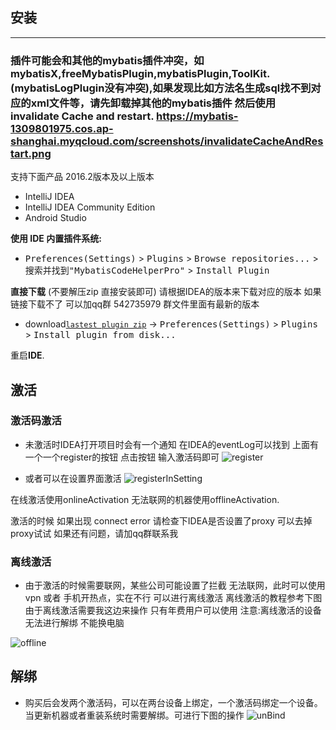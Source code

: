 
## 安装
----

### 插件可能会和其他的mybatis插件冲突，如 mybatisX,freeMybatisPlugin,mybatisPlugin,ToolKit.(mybatisLogPlugin没有冲突),如果发现比如方法名生成sql找不到对应的xml文件等，请先卸载掉其他的mybatis插件 然后使用 invalidate Cache and restart. https://mybatis-1309801975.cos.ap-shanghai.myqcloud.com/screenshots/invalidateCacheAndRestart.png



支持下面产品 2016.2版本及以上版本

- IntelliJ IDEA
- IntelliJ IDEA Community Edition
- Android Studio

**使用 IDE 内置插件系统:**
- <kbd>Preferences(Settings)</kbd> > <kbd>Plugins</kbd> > <kbd>Browse repositories...</kbd> > <kbd>搜索并找到"MybatisCodeHelperPro"</kbd> > <kbd>Install Plugin</kbd>

**直接下载** (不要解压zip 直接安装即可) 请根据IDEA的版本来下载对应的版本 
如果链接下载不了 可以加qq群 542735979 群文件里面有最新的版本
- download[`lastest plugin zip`](https://plugins.jetbrains.com/plugin/9837-mybatiscodehelperpro) -> <kbd>Preferences(Settings)</kbd> > <kbd>Plugins</kbd> > <kbd>Install plugin from disk...</kbd>


重启**IDE**.


## 激活

### 激活码激活

- 未激活时IDEA打开项目时会有一个通知 在IDEA的eventLog可以找到 上面有一个一个register的按钮 点击按钮 输入激活码即可
![register](https://mybatis-1309801975.cos.ap-shanghai.myqcloud.com/screenshots/register_new.gif)

- 或者可以在设置界面激活
![registerInSetting](https://mybatis-1309801975.cos.ap-shanghai.myqcloud.com/screenshots/registerInSettings.png)

在线激活使用onlineActivation 无法联网的机器使用offlineActivation.

激活的时候 如果出现 connect error 请检查下IDEA是否设置了proxy 可以去掉proxy试试
如果还有问题，请加qq群联系我


### 离线激活

- 由于激活的时候需要联网，某些公司可能设置了拦截 无法联网，此时可以使用vpn 或者 手机开热点，实在不行 可以进行离线激活 离线激活的教程参考下图  由于离线激活需要我这边来操作 只有年费用户可以使用 
注意:离线激活的设备无法进行解绑 不能换电脑

![offline](https://mybatis-1309801975.cos.ap-shanghai.myqcloud.com/screenshots/offlineActivation.png)



## 解绑

- 购买后会发两个激活码，可以在两台设备上绑定，一个激活码绑定一个设备。当更新机器或者重装系统时需要解绑。可进行下图的操作
![unBind](https://mybatis-1309801975.cos.ap-shanghai.myqcloud.com/screenshots/unBind.png)
